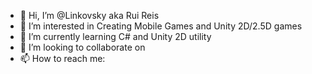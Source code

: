 - 👋 Hi, I’m @Linkovsky aka Rui Reis
- 👀 I’m interested in Creating Mobile Games and Unity 2D/2.5D games
- 🌱 I’m currently learning C# and Unity 2D utility
- 💞️ I’m looking to collaborate on 
- 📫 How to reach me: 

<!---
Linkovsky/Linkovsky is a ✨ special ✨ repository because its `README.md` (this file) appears on your GitHub profile.
You can click the Preview link to take a look at your changes.
--->

